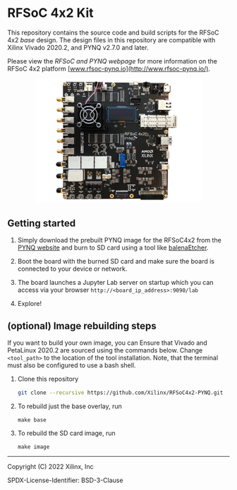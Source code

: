 # RFSoC 4x2 Kit
This repository contains the source code and build scripts for the RFSoC 4x2 *base* design. The design files in this repository are compatible with Xilinx Vivado 2020.2, and PYNQ v2.7.0 and later.

Please view the *RFSoC and PYNQ webpage* for more information on the RFSoC 4x2 platform [www.rfsoc-pynq.io](http://www.rfsoc-pynq.io/).

<p align="center">
  <img width=75% src="./rfsoc_4x2.png" />
</p>

## Getting started

1. Simply download the prebuilt PYNQ image for the RFSoC4x2 from the [PYNQ website](http://www.pynq.io/board.html) and burn to SD card using a tool like [balenaEtcher](https://www.balena.io/etcher/).

2. Boot the board with the burned SD card and make sure the board is connected to your device or network.

3. The board launches a Jupyter Lab server on startup which you can access via your browser `http://<board_ip_address>:9090/lab`

4. Explore!

## (optional) Image rebuilding steps

If you want to build your own image, you can  Ensure that Vivado and PetaLinux 2020.2 are sourced using the commands below. Change `<tool_path>` to the location of the tool installation. Note, that the terminal must also be configured to use a bash shell.

1. Clone this repository

	```bash
	git clone --recursive https://github.com/Xilinx/RFSoC4x2-PYNQ.git
	```

3. To rebuild just the base overlay, run

	```
	make base
	```

4. To rebuild the SD card image, run

	```
	make image
	```

---
Copyright (C) 2022 Xilinx, Inc

SPDX-License-Identifier: BSD-3-Clause

